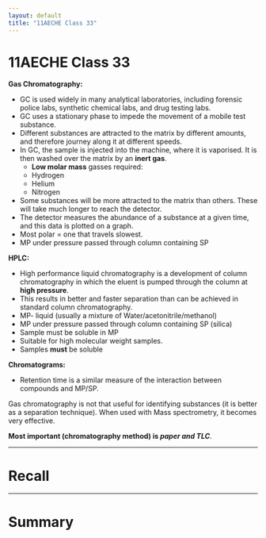 ```yaml
---
layout: default
title: "11AECHE Class 33"
---
```

# 11AECHE Class 33

**Gas Chromatography:**
- GC is used widely in many analytical laboratories, including forensic police labs, synthetic chemical labs, and drug testing labs.
- GC uses a stationary phase to impede the movement of a mobile test substance.
- Different substances are attracted to the matrix by different amounts, and therefore journey along it at different speeds.
- In GC, the sample is injected into the machine, where it is vaporised. It is then washed over the matrix by an **inert gas**.
	- **Low molar mass** gasses required:
	- Hydrogen
	- Helium
	- Nitrogen
- Some substances will be more attracted to the matrix than others. These will take much longer to reach the detector.
- The detector measures the abundance of a substance at a given time, and this data is plotted on a graph.
- Most polar = one that travels slowest.
- MP under pressure passed through column containing SP

**HPLC:**
- High performance liquid chromatography is a development of column chromatography in which the eluent is pumped through the column at **high pressure**.
- This results in better and faster separation than can be achieved in standard column chromatography.
- MP- liquid (usually a mixture of Water/acetonitrile/methanol)
- MP under pressure passed through column containing SP (silica)
- Sample must be soluble in MP
- Suitable for high molecular weight samples.
- Samples **must** be soluble

**Chromatograms:**
- Retention time is a similar measure of the interaction between compounds and MP/SP.

Gas chromatography is not that useful for identifying substances (it is better as a separation technique). When used with Mass spectrometry, it becomes very effective.

**Most important (chromatography method) is *paper and TLC***.


---
# Recall







---
# Summary



